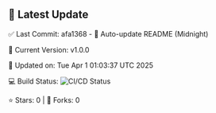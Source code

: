 ## 🚀 Latest Update

✅ Last Commit: afa1368 - 🤖 Auto-update README (Midnight)

🌟 Current Version: v1.0.0

📅 Updated on: Tue Apr  1 01:03:37 UTC 2025

💻 Build Status: ![CI/CD Status](https://github.com/SaiAryan1784/wedding_frontend/actions/workflows/update-readme.yml/badge.svg)

⭐️ Stars: 0 | 🍴 Forks: 0
